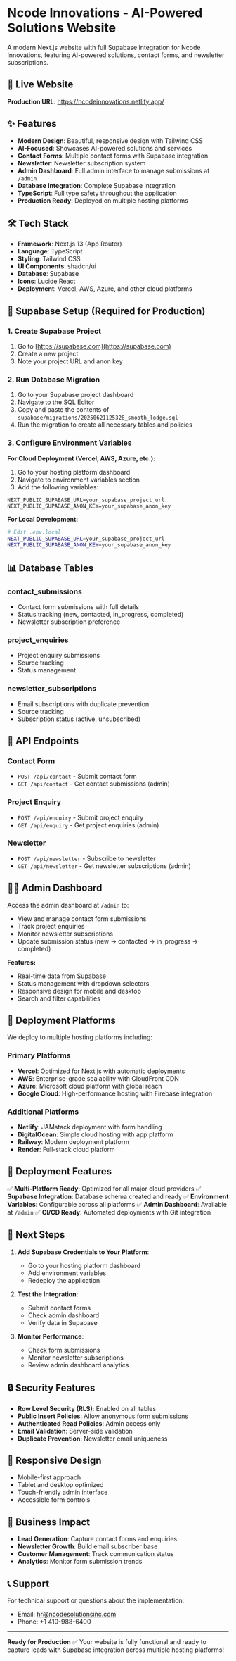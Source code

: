 # Ncode Innovations - AI-Powered Solutions Website

A modern Next.js website with full Supabase integration for Ncode Innovations, featuring AI-powered solutions, contact forms, and newsletter subscriptions.

## 🚀 Live Website
**Production URL**: https://ncodeinnovations.netlify.app/

## ✨ Features

- **Modern Design**: Beautiful, responsive design with Tailwind CSS
- **AI-Focused**: Showcases AI-powered solutions and services
- **Contact Forms**: Multiple contact forms with Supabase integration
- **Newsletter**: Newsletter subscription system
- **Admin Dashboard**: Full admin interface to manage submissions at `/admin`
- **Database Integration**: Complete Supabase integration
- **TypeScript**: Full type safety throughout the application
- **Production Ready**: Deployed on multiple hosting platforms

## 🛠 Tech Stack

- **Framework**: Next.js 13 (App Router)
- **Language**: TypeScript
- **Styling**: Tailwind CSS
- **UI Components**: shadcn/ui
- **Database**: Supabase
- **Icons**: Lucide React
- **Deployment**: Vercel, AWS, Azure, and other cloud platforms

## 🔧 Supabase Setup (Required for Production)

### 1. Create Supabase Project
1. Go to [https://supabase.com](https://supabase.com)
2. Create a new project
3. Note your project URL and anon key

### 2. Run Database Migration
1. Go to your Supabase project dashboard
2. Navigate to the SQL Editor
3. Copy and paste the contents of `supabase/migrations/20250621125328_smooth_lodge.sql`
4. Run the migration to create all necessary tables and policies

### 3. Configure Environment Variables

**For Cloud Deployment (Vercel, AWS, Azure, etc.):**
1. Go to your hosting platform dashboard
2. Navigate to environment variables section
3. Add the following variables:

```
NEXT_PUBLIC_SUPABASE_URL=your_supabase_project_url
NEXT_PUBLIC_SUPABASE_ANON_KEY=your_supabase_anon_key
```

**For Local Development:**
```bash
# Edit .env.local
NEXT_PUBLIC_SUPABASE_URL=your_supabase_project_url
NEXT_PUBLIC_SUPABASE_ANON_KEY=your_supabase_anon_key
```

## 📊 Database Tables

### contact_submissions
- Contact form submissions with full details
- Status tracking (new, contacted, in_progress, completed)
- Newsletter subscription preference

### project_enquiries
- Project enquiry submissions
- Source tracking
- Status management

### newsletter_subscriptions
- Email subscriptions with duplicate prevention
- Source tracking
- Subscription status (active, unsubscribed)

## 🔗 API Endpoints

### Contact Form
- `POST /api/contact` - Submit contact form
- `GET /api/contact` - Get contact submissions (admin)

### Project Enquiry
- `POST /api/enquiry` - Submit project enquiry
- `GET /api/enquiry` - Get project enquiries (admin)

### Newsletter
- `POST /api/newsletter` - Subscribe to newsletter
- `GET /api/newsletter` - Get newsletter subscriptions (admin)

## 👨‍💼 Admin Dashboard

Access the admin dashboard at `/admin` to:
- View and manage contact form submissions
- Track project enquiries
- Monitor newsletter subscriptions
- Update submission status (new → contacted → in_progress → completed)

**Features:**
- Real-time data from Supabase
- Status management with dropdown selectors
- Responsive design for mobile and desktop
- Search and filter capabilities

## 🚀 Deployment Platforms

We deploy to multiple hosting platforms including:

### Primary Platforms
- **Vercel**: Optimized for Next.js with automatic deployments
- **AWS**: Enterprise-grade scalability with CloudFront CDN
- **Azure**: Microsoft cloud platform with global reach
- **Google Cloud**: High-performance hosting with Firebase integration

### Additional Platforms
- **Netlify**: JAMstack deployment with form handling
- **DigitalOcean**: Simple cloud hosting with app platform
- **Railway**: Modern deployment platform
- **Render**: Full-stack cloud platform

## 📝 Deployment Features

✅ **Multi-Platform Ready**: Optimized for all major cloud providers
✅ **Supabase Integration**: Database schema created and ready
✅ **Environment Variables**: Configurable across all platforms
✅ **Admin Dashboard**: Available at `/admin`
✅ **CI/CD Ready**: Automated deployments with Git integration

## 📝 Next Steps

1. **Add Supabase Credentials to Your Platform**:
   - Go to your hosting platform dashboard
   - Add environment variables
   - Redeploy the application

2. **Test the Integration**:
   - Submit contact forms
   - Check admin dashboard
   - Verify data in Supabase

3. **Monitor Performance**:
   - Check form submissions
   - Monitor newsletter subscriptions
   - Review admin dashboard analytics

## 🔒 Security Features

- **Row Level Security (RLS)**: Enabled on all tables
- **Public Insert Policies**: Allow anonymous form submissions
- **Authenticated Read Policies**: Admin access only
- **Email Validation**: Server-side validation
- **Duplicate Prevention**: Newsletter email uniqueness

## 📱 Responsive Design

- Mobile-first approach
- Tablet and desktop optimized
- Touch-friendly admin interface
- Accessible form controls

## 🎯 Business Impact

- **Lead Generation**: Capture contact forms and enquiries
- **Newsletter Growth**: Build email subscriber base
- **Customer Management**: Track communication status
- **Analytics**: Monitor form submission trends

## 📞 Support

For technical support or questions about the implementation:
- Email: hr@ncodesolutionsinc.com
- Phone: +1 410-988-6400

---

**Ready for Production** ✅
Your website is fully functional and ready to capture leads with Supabase integration across multiple hosting platforms!